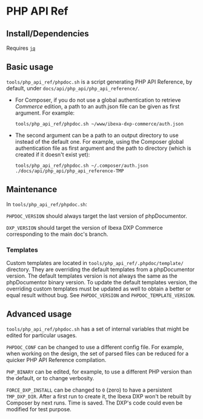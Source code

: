 # PHP API Ref

## Install/Dependencies

Requires [`jq`](https://stedolan.github.io/jq/download/)

## Basic usage

`tools/php_api_ref/phpdoc.sh` is a script generating PHP API Reference, by default, under `docs/api/php_api/php_api_reference/`.

- For Composer, if you do not use a global authentication to retrieve _Commerce_ edition, a path to an auth.json file can be given as first argument. For example:
  ```
  tools/php_api_ref/phpdoc.sh ~/www/ibexa-dxp-commerce/auth.json
  ```
- The second argument can be a path to an output directory to use instead of the default one. For example, using the Composer global authentication file as first argument and the path to directory (which is created if it doesn't exist yet):
  ```
  tools/php_api_ref/phpdoc.sh ~/.composer/auth.json ./docs/api/php_api/php_api_reference-TMP
  ```

## Maintenance

In `tools/php_api_ref/phpdoc.sh`:

`PHPDOC_VERSION` should always target the last version of phpDocumentor.

`DXP_VERSION` should target the version of Ibexa DXP Commerce corresponding to the main doc's branch.

### Templates

Custom templates are located in `tools/php_api_ref/.phpdoc/template/` directory.
They are overriding the default templates from a phpDocumentor version.
The default templates version is not always the same as the phpDocumentor binary version.
To update the default templates version, the overriding custom templates must be updated as well to obtain a better or equal result without bug.
See `PHPDOC_VERSION` and `PHPDOC_TEMPLATE_VERSION`.

## Advanced usage

`tools/php_api_ref/phpdoc.sh` has a set of internal variables that might be edited for particular usages.

`PHPDOC_CONF` can be changed to use a different config file.
For example, when working on the design, the set of parsed files can be reduced for a quicker PHP API Reference compilation.

`PHP_BINARY` can be edited, for example, to use a different PHP version than the default, or to change verbosity.

`FORCE_DXP_INSTALL` can be changed to `0` (zero) to have a persistent `TMP_DXP_DIR`.
After a first run to create it, the Ibexa DXP won't be rebuilt by Composer by next runs.
Time is saved. The DXP's code could even be modified for test purpose.
